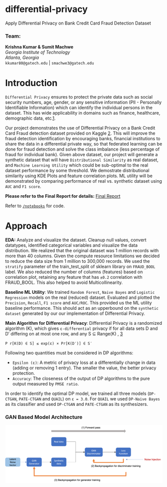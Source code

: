 # differential-privacy 
Apply Differential Privacy on Bank Credit Card Fraud Detection Dataset

### Team:
**Krishna Kumar & Sumit Machwe**\
_Georgia Institute of Technology_  
_Atlanta, Georgia_ \
`kkumar80@gatech.edu` | `smachwe3@gatech.edu`

# Introduction
`Differential Privacy` ensures to protect the private data such as social security numbers, age, gender, or any sensitive information (PII - Personally Identifiable Information) which can identify the individual persons in the dataset. This has wide applicability in domains such as finance, healthcare, demographic data, etc.[1](https://cloudblogs.microsoft.com/opensource/2021/02/18/create-privacy-preserving-synthetic-data-for-machine-learning-with-smartnoise/).

Our project demonstrates the use of Differential Privacy on a Bank Credit Card Fraud detection dataset provided on Kaggle [2](https://www.kaggle.com/datasets/sgpjesus/bank-account-fraud-dataset-neurips-2022). This will improve the fraud detection identification by encouraging banks, financial institutions to share the data in a differential private way, so that federated learning can be done for fraud detection and solve the class imbalance (less percentage of fraud for individual bank). 
Given above dataset, our project will generate a synthetic dataset that will have `Distributional Similarity` as real dataset, and `Machine Learning Utility` which could be sub-optimal to the real dataset performance by some threshold. We demostrate distributional similarity using KDE Plots and feature correlation plots. ML utility will be demonstrated by comparing performance of real vs. synthetic dataset using `AUC` and `F1 score`.

**Please refer to the Final Report for details:** [Final Report](report/Final_Report_Differential_Privacy.pdf)  

Refer to [`/notebooks`](src/notebooks/) for code.

# Approach

**EDA:** Analyze and visualize the dataset. Cleanup null values, convert datatypes, identified categorical variables and visualize the data distribution. 
We realized that the original dataset was 1 million records with more than 40 columns. Given the compute resource limitations we decided to reduce the data size from 1 million to 300,000 records. 
We used the `stratify` parameter of the train_test_split of sklearn library on `FRAUD_BOOL` label. 
We also reduced the number of columns (features) based on correlation plot, retaining any feature that has `±0.2` correlation with FRAUD_BOOL. This also helped to avoid Multicollinearity.

**Baseline ML Utility**: We trained `Random Forest`, `Naive Bayes` and `Logistic Regression` models on the real (reduced) dataset. Evaluated and plotted the `Precision`, `Recall`, `F1 score` and `AUC/ROC`. 
This provided us the ML utility baseline performance. This should act as an upperbound on the `synthetic dataset` generated by our our implementation of Differential Privacy.

**Main Algorithm for Differential Privacy**: Differential Privacy is a randomized algorithm (K), which gives
`ε-differential` privacy if for all data sets D and D′ differing on at most one row, and any S ⊆ Range(K) , [3](https://medium.com/towards-data-science/understanding-differential-privacy-85ce191e198a)
```angular2html
P r[K(D) ∈ S] ≤ exp(ε) × Pr[K(D′)] ∈ S′
```

Following two quantities must be considered in DP algorithms:
- `Epsilon (ε)`: A metric of privacy loss at a differentially change in data (adding or removing 1 entry). The smaller the value, the better privacy protection.
- `Accuracy`: The closeness of the output of DP algorithms to the pure output measured by `PMSE ratio`.

In order to identify the optimal DP model, we trained all three models (`DP-CTGAN`, `PATE-CTGAN` and `QUAIL`) on `ε = 3.0`. 
For `QUAIL` we used `DP-Naive Bayes` as its classifier and used `DP-CTGAN` and `PATE-CTGAN` as its synthesizers.

### GAN Based Model Architecture
![](src/images/DP-GAN-Framework.png)
